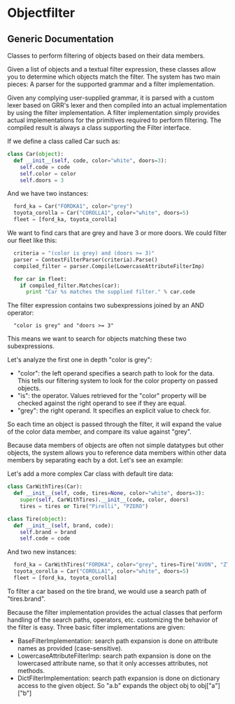 # Objectfilter

## Generic Documentation

Classes to perform filtering of objects based on their data members.

Given a list of objects and a textual filter expression, these classes allow
you to determine which objects match the filter. The system has two main
pieces: A parser for the supported grammar and a filter implementation.

Given any complying user-supplied grammar, it is parsed with a custom lexer
based on GRR's lexer and then compiled into an actual implementation by using
the filter implementation. A filter implementation simply provides actual
implementations for the primitives required to perform filtering. The compiled
result is always a class supporting the Filter interface.

If we define a class called Car such as:

```python
class Car(object):
  def __init__(self, code, color="white", doors=3):
    self.code = code
    self.color = color
    self.doors = 3
```

And we have two instances:

```python
  ford_ka = Car("FORDKA1", color="grey")
  toyota_corolla = Car("COROLLA1", color="white", doors=5)
  fleet = [ford_ka, toyota_corolla]
```

We want to find cars that are grey and have 3 or more doors. We could filter
our fleet like this:

```python
  criteria = "(color is grey) and (doors >= 3)"
  parser = ContextFilterParser(criteria).Parse()
  compiled_filter = parser.Compile(LowercaseAttributeFilterImp)

  for car in fleet:
    if compiled_filter.Matches(car):
      print "Car %s matches the supplied filter." % car.code
```

The filter expression contains two subexpressions joined by an AND operator:

```
  "color is grey" and "doors >= 3"
```

This means we want to search for objects matching these two subexpressions.

Let's analyze the first one in depth "color is grey":
+ "color": the left operand specifies a search path to look for the data. This tells our filtering system to look for the color property on passed objects.
+ "is": the operator. Values retrieved for the "color" property will be checked against the right operand to see if they are equal.
+ "grey": the right operand. It specifies an explicit value to check for.

So each time an object is passed through the filter, it will expand the value
of the color data member, and compare its value against "grey".

Because data members of objects are often not simple datatypes but other
objects, the system allows you to reference data members within other data
members by separating each by a dot. Let's see an example:

Let's add a more complex Car class with default tire data:

```python
class CarWithTires(Car):
  def __init__(self, code, tires=None, color="white", doors=3):
    super(self, CarWithTires).__init__(code, color, doors)
    tires = tires or Tire("Pirelli", "PZERO")

class Tire(object):
  def __init__(self, brand, code):
    self.brand = brand
    self.code = code
```

And two new instances:
```python
  ford_ka = CarWithTires("FORDKA", color="grey", tires=Tire("AVON", "ZT5"))
  toyota_corolla = Car("COROLLA1", color="white", doors=5)
  fleet = [ford_ka, toyota_corolla]
```

To filter a car based on the tire brand, we would use a search path of
"tires.brand".

Because the filter implementation provides the actual classes that perform
handling of the search paths, operators, etc. customizing the behavior of the
filter is easy. Three basic filter implementations are given:

+ BaseFilterImplementation: search path expansion is done on attribute names as provided (case-sensitive).
+ LowercaseAttributeFilterImp: search path expansion is done on the lowercased attribute name, so that it only accesses attributes, not methods.
+ DictFilterImplementation: search path expansion is done on dictionary access to the given object. So "a.b" expands the object obj to obj["a"]["b"]
